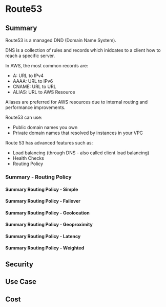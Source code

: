 # Route53

## Summary

Route53 is a managed DND (Domain Name System).

DNS is a collection of rules and records which inidcates to a client how to reach a specific server.

In AWS, the most common records are:

- A: URL to IPv4
- AAAA: URL to IPv6
- CNAME: URL to URL
- ALIAS: URL to AWS Resource

Aliases are preferred for AWS resources due to internal routing and performance improvements.
  
Route53 can use:

- Public domain names you own
- Private domain names that resolved by instances in your VPC

Route 53 has advanced features such as:

- Load balancing (through DNS - also called client load balancing)
- Health Checks
- Routing Policy

### Summary - Routing Policy

#### Summary Routing Policy - Simple

#### Summary Routing Policy - Failover

#### Summary Routing Policy - Geolocation

#### Summary Routing Policy - Geoproximity

#### Summary Routing Policy - Latency

#### Summary Routing Policy - Weighted

## Security

## Use Case

## Cost
